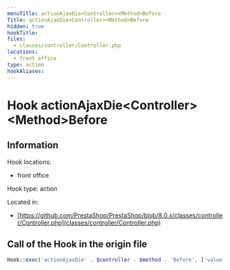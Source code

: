 ```yaml
---
menuTitle: actionAjaxDie<Controller><Method>Before
Title: actionAjaxDie<Controller><Method>Before
hidden: true
hookTitle: 
files:
  - classes/controller/Controller.php
locations:
  - front office
type: action
hookAliases:
---
```


# Hook actionAjaxDie&lt;Controller>&lt;Method>Before

## Information

Hook locations: 
  - front office

Hook type: action

Located in: 
  - [https://github.com/PrestaShop/PrestaShop/blob/8.0.x/classes/controller/Controller.php](classes/controller/Controller.php)

## Call of the Hook in the origin file

```php
Hook::exec('actionAjaxDie' . $controller . $method . 'Before', ['value' => $value])
```